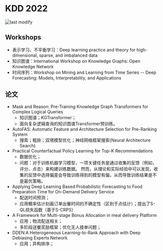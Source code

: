 KDD 2022
===
<!--START_SECTION:badge-->

![last modify](https://img.shields.io/static/v1?label=last%20modify&message=2022-10-13%2001%3A56%3A19&color=yellowgreen&style=flat-square)

<!--END_SECTION:badge-->

## Workshops

- 表示学习、不平衡学习：Deep learning practice and theory for high-dimensional, sparse, and imbalanced data
- 知识图谱：International Workshop on Knowledge Graphs: Open Knowledge Network
- 时间序列：Workshop on Mining and Learning from Time Series -- Deep Forecasting: Models, Interpretability, and Applications

## 论文
- Mask and Reason: Pre-Training Knowledge Graph Transformers for Complex Logical Queries
    - 知识图谱；KGTransformer；
    - 面向复杂逻辑查询的知识图谱Transformer预训练。
- AutoFAS: Automatic Feature and Architecture Selection for Pre-Ranking System
    - 搜索；粗排；双塔模型优化；神经网络框架搜索(Neural Architecture Search)
- Practical Counterfactual Policy Learning for Top-K Recommendations
    - 数据优化；
    - 问题：对于训练机器学习模型，一项关键任务是通过收集的反馈（例如，评分、点击）来构建训练数据。 然而，从理论和实际经验中可以发现，收集的反馈中选择偏差会导致训练得到的模型有偏，从而导致训练结果是不是最优策略。
- Applying Deep Learning Based Probabilistic Forecasting to Food Preparation Time for On-Demand Delivery Service
    - 配送时间预测；
    - 应用概率估计刻画订单出餐时间的不确定性（区别于点估计）；提出了S-QL损失函数（基于S-CRPS）
- A Framework for Multi-stage Bonus Allocation in meal delivery Platform
    - 应用；物流配送相关；
    - 多阶段送餐奖励框架；优化无人接单问题；
- DDEN:A Heterogeneous Learning-to-Rank Approach with Deep Debiasing Experts Network
    - 应用；异构排序；
